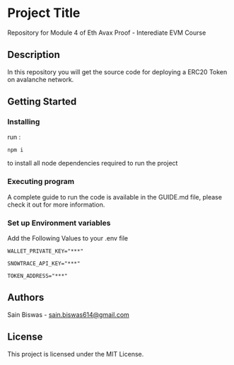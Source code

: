 # Project Title

Repository for Module 4 of Eth Avax Proof - Interediate EVM Course

## Description

In this repository you will get the source code for deploying a ERC20 Token on avalanche network.

## Getting Started

### Installing

run :
```
npm i
```

to install all node dependencies required to run the project

### Executing program

A complete guide to run the code is available in the GUIDE.md file, please check it out for more information.

### Set up Environment variables

Add the Following Values to your .env file

```
WALLET_PRIVATE_KEY="***"
```

```
SNOWTRACE_API_KEY="***"
```

```
TOKEN_ADDRESS="***"
```

## Authors

Sain Biswas - sain.biswas614@gmail.com

## License

This project is licensed under the MIT License.
